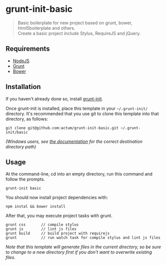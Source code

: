 # grunt-init-basic

> Basic boilerplate for new project based on grunt, bower, html5boilerplate and others.<br>
> Create a basic project include Stylus, RequireJS and jQuery.

[grunt-init]: http://gruntjs.com/project-scaffolding
[nodejs]: http://nodejs.org/
[grunt]: http://gruntjs.com/
[bower]: http://twitter.github.io/bower/

## Requirements
- [NodeJS][nodejs]
- [Grunt][grunt]
- [Bower][bower]

## Installation
If you haven't already done so, install [grunt-init][].

Once grunt-init is installed, place this template in your `~/.grunt-init/` directory. It's recommended that you use git to clone this template into that directory, as follows:

```
git clone git@github.com:actum/grunt-init-basic.git ~/.grunt-init/basic
```

_(Windows users, see [the documentation][grunt-init] for the correct destination directory path)_

## Usage

At the command-line, cd into an empty directory, run this command and follow the prompts.

```
grunt-init basic
```

You should now install project dependencies with:

```
npm instal && bower install
```

After that, you may execute project tasks with grunt.
```
grunt css       // compile stylus
grunt js        // lint js files
grunt build     // build project with requirejs
grunt           // run watch task for compile stylus and lint js files
```

_Note that this template will generate files in the current directory, so be sure to change to a new directory first if you don't want to overwrite existing files._
